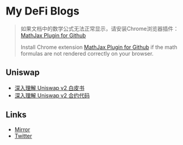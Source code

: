 # My DeFi Blogs

> 如果文档中的数学公式无法正常显示，请安装Chrome浏览器插件：[MathJax Plugin for Github](https://chrome.google.com/webstore/detail/mathjax-plugin-for-github/ioemnmodlmafdkllaclgeombjnmnbima?hl=en)
>
> Install Chrome extension [MathJax Plugin for Github](https://chrome.google.com/webstore/detail/mathjax-plugin-for-github/ioemnmodlmafdkllaclgeombjnmnbima?hl=en) if the math formulas are not rendered correctly on your browser.

## Uniswap

* [深入理解 Uniswap v2 白皮书](./uniswap/dive-into-uniswap-v2-whitepaper/README.md)
* [深入理解 Uniswap v2 合约代码](./uniswap/dive-into-uniswap-v2-contracts/README.md)

## Links

* [Mirror](https://mirror.xyz/adshao.eth)
* [Twitter](https://twitter.com/AdamShao)
